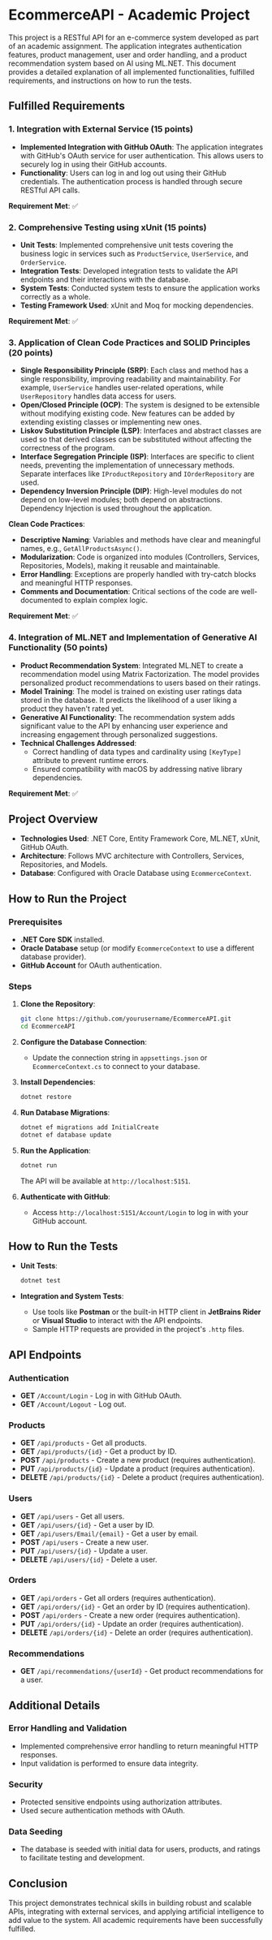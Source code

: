 # EcommerceAPI - Academic Project

This project is a RESTful API for an e-commerce system developed as part of an academic assignment. The application integrates authentication features, product management, user and order handling, and a product recommendation system based on AI using ML.NET. This document provides a detailed explanation of all implemented functionalities, fulfilled requirements, and instructions on how to run the tests.

## Fulfilled Requirements

### 1. Integration with External Service (15 points)

- **Implemented Integration with GitHub OAuth**: The application integrates with GitHub's OAuth service for user authentication. This allows users to securely log in using their GitHub accounts.
- **Functionality**: Users can log in and log out using their GitHub credentials. The authentication process is handled through secure RESTful API calls.

**Requirement Met**: ✅

### 2. Comprehensive Testing using xUnit (15 points)

- **Unit Tests**: Implemented comprehensive unit tests covering the business logic in services such as `ProductService`, `UserService`, and `OrderService`.
- **Integration Tests**: Developed integration tests to validate the API endpoints and their interactions with the database.
- **System Tests**: Conducted system tests to ensure the application works correctly as a whole.
- **Testing Framework Used**: xUnit and Moq for mocking dependencies.

**Requirement Met**: ✅

### 3. Application of Clean Code Practices and SOLID Principles (20 points)

- **Single Responsibility Principle (SRP)**: Each class and method has a single responsibility, improving readability and maintainability. For example, `UserService` handles user-related operations, while `UserRepository` handles data access for users.
- **Open/Closed Principle (OCP)**: The system is designed to be extensible without modifying existing code. New features can be added by extending existing classes or implementing new ones.
- **Liskov Substitution Principle (LSP)**: Interfaces and abstract classes are used so that derived classes can be substituted without affecting the correctness of the program.
- **Interface Segregation Principle (ISP)**: Interfaces are specific to client needs, preventing the implementation of unnecessary methods. Separate interfaces like `IProductRepository` and `IOrderRepository` are used.
- **Dependency Inversion Principle (DIP)**: High-level modules do not depend on low-level modules; both depend on abstractions. Dependency Injection is used throughout the application.

**Clean Code Practices**:

- **Descriptive Naming**: Variables and methods have clear and meaningful names, e.g., `GetAllProductsAsync()`.
- **Modularization**: Code is organized into modules (Controllers, Services, Repositories, Models), making it reusable and maintainable.
- **Error Handling**: Exceptions are properly handled with try-catch blocks and meaningful HTTP responses.
- **Comments and Documentation**: Critical sections of the code are well-documented to explain complex logic.

**Requirement Met**: ✅

### 4. Integration of ML.NET and Implementation of Generative AI Functionality (50 points)

- **Product Recommendation System**: Integrated ML.NET to create a recommendation model using Matrix Factorization. The model provides personalized product recommendations to users based on their ratings.
- **Model Training**: The model is trained on existing user ratings data stored in the database. It predicts the likelihood of a user liking a product they haven't rated yet.
- **Generative AI Functionality**: The recommendation system adds significant value to the API by enhancing user experience and increasing engagement through personalized suggestions.
- **Technical Challenges Addressed**:
    - Correct handling of data types and cardinality using `[KeyType]` attribute to prevent runtime errors.
    - Ensured compatibility with macOS by addressing native library dependencies.

**Requirement Met**: ✅

## Project Overview

- **Technologies Used**: .NET Core, Entity Framework Core, ML.NET, xUnit, GitHub OAuth.
- **Architecture**: Follows MVC architecture with Controllers, Services, Repositories, and Models.
- **Database**: Configured with Oracle Database using `EcommerceContext`.

## How to Run the Project

### Prerequisites

- **.NET Core SDK** installed.
- **Oracle Database** setup (or modify `EcommerceContext` to use a different database provider).
- **GitHub Account** for OAuth authentication.

### Steps

1. **Clone the Repository**:

   ```bash
   git clone https://github.com/yourusername/EcommerceAPI.git
   cd EcommerceAPI
   ```

2. **Configure the Database Connection**:

    - Update the connection string in `appsettings.json` or `EcommerceContext.cs` to connect to your database.

3. **Install Dependencies**:

   ```bash
   dotnet restore
   ```

4. **Run Database Migrations**:

   ```bash
   dotnet ef migrations add InitialCreate
   dotnet ef database update
   ```

5. **Run the Application**:

   ```bash
   dotnet run
   ```

   The API will be available at `http://localhost:5151`.

6. **Authenticate with GitHub**:

    - Access `http://localhost:5151/Account/Login` to log in with your GitHub account.

## How to Run the Tests

- **Unit Tests**:

  ```bash
  dotnet test
  ```

- **Integration and System Tests**:

    - Use tools like **Postman** or the built-in HTTP client in **JetBrains Rider** or **Visual Studio** to interact with the API endpoints.
    - Sample HTTP requests are provided in the project's `.http` files.

## API Endpoints

### Authentication

- **GET** `/Account/Login` - Log in with GitHub OAuth.
- **GET** `/Account/Logout` - Log out.

### Products

- **GET** `/api/products` - Get all products.
- **GET** `/api/products/{id}` - Get a product by ID.
- **POST** `/api/products` - Create a new product (requires authentication).
- **PUT** `/api/products/{id}` - Update a product (requires authentication).
- **DELETE** `/api/products/{id}` - Delete a product (requires authentication).

### Users

- **GET** `/api/users` - Get all users.
- **GET** `/api/users/{id}` - Get a user by ID.
- **GET** `/api/users/Email/{email}` - Get a user by email.
- **POST** `/api/users` - Create a new user.
- **PUT** `/api/users/{id}` - Update a user.
- **DELETE** `/api/users/{id}` - Delete a user.

### Orders

- **GET** `/api/orders` - Get all orders (requires authentication).
- **GET** `/api/orders/{id}` - Get an order by ID (requires authentication).
- **POST** `/api/orders` - Create a new order (requires authentication).
- **PUT** `/api/orders/{id}` - Update an order (requires authentication).
- **DELETE** `/api/orders/{id}` - Delete an order (requires authentication).

### Recommendations

- **GET** `/api/recommendations/{userId}` - Get product recommendations for a user.

## Additional Details

### Error Handling and Validation

- Implemented comprehensive error handling to return meaningful HTTP responses.
- Input validation is performed to ensure data integrity.

### Security

- Protected sensitive endpoints using authorization attributes.
- Used secure authentication methods with OAuth.

### Data Seeding

- The database is seeded with initial data for users, products, and ratings to facilitate testing and development.

## Conclusion

This project demonstrates technical skills in building robust and scalable APIs, integrating with external services, and applying artificial intelligence to add value to the system. All academic requirements have been successfully fulfilled.
